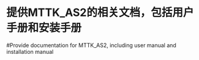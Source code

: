 # 提供MTTK_AS2的相关文档，包括用户手册和安装手册
#Provide documentation for MTTK_AS2, including user manual and installation manual
